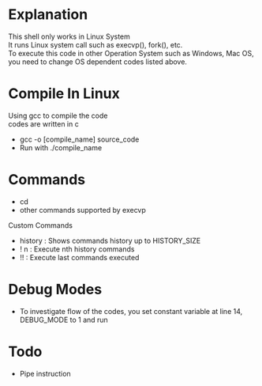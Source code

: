 # Explanation
This shell only works in Linux System<br>
It runs Linux system call such as execvp(), fork(), etc.<br>
To execute this code in other Operation System such as Windows, Mac OS, you need to change OS dependent codes listed above.

# Compile In Linux
Using gcc to compile the code <br>
codes are written in c
- gcc -o [compile_name] source_code
- Run with ./compile_name

# Commands
- cd
- other commands supported by execvp

Custom Commands<br>

- history : Shows commands history up to HISTORY_SIZE
- ! n : Execute nth history commands
- !! : Execute last commands executed

# Debug Modes
- To investigate flow of the codes, you set constant variable at line 14, DEBUG_MODE to 1 and run

# Todo
- Pipe instruction
